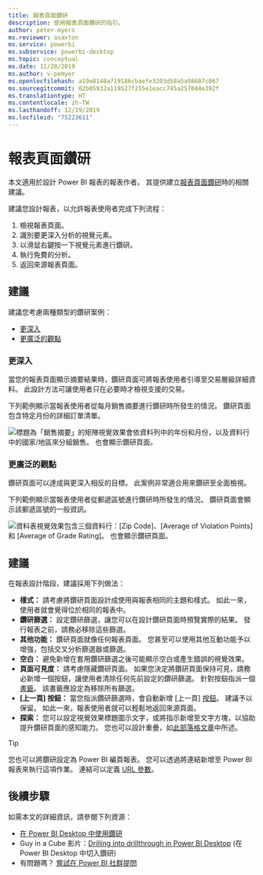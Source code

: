 ```yaml
---
title: 報表頁面鑽研
description: 使用報表頁面鑽研的指引。
author: peter-myers
ms.reviewer: asaxton
ms.service: powerbi
ms.subservice: powerbi-desktop
ms.topic: conceptual
ms.date: 11/28/2019
ms.author: v-pemyer
ms.openlocfilehash: a19e8148a719186cbaefe3203d58a5a98687c067
ms.sourcegitcommit: 02b05932a119527f255e1eacc745a257044e392f
ms.translationtype: HT
ms.contentlocale: zh-TW
ms.lasthandoff: 12/19/2019
ms.locfileid: "75223611"
---
```

# <a name="report-page-drillthrough"></a>報表頁面鑽研

本文適用於設計 Power BI 報表的報表作者。 其提供建立[報表頁面鑽研](../desktop-drillthrough.md)時的相關建議。

建議您設計報表，以允許報表使用者完成下列流程：

1. 檢視報表頁面。
2. 識別要更深入分析的視覺元素。
3. 以滑鼠右鍵按一下視覺元素進行鑽研。
4. 執行免費的分析。
5. 返回來源報表頁面。

## <a name="suggestions"></a>建議

建議您考慮兩種類型的鑽研案例：

- [更深入](#additional-depth)
- [更廣泛的觀點](#broader-perspective)

### <a name="additional-depth"></a>更深入

當您的報表頁面顯示摘要結果時，鑽研頁面可將報表使用者引導至交易層級詳細資料。 此設計方法可讓使用者只在必要時才檢視支援的交易。

下列範例顯示當報表使用者從每月銷售摘要進行鑽研時所發生的情況。 鑽研頁面包含特定月份的詳細訂單清單。

![標題為「銷售摘要」的矩陣視覺效果會依資料列中的年份和月份，以及資料行中的國家/地區來分組銷售。 也會顯示鑽研頁面。](media/report-drillthrough/suggestion-drillthrough-add-depth.png)

### <a name="broader-perspective"></a>更廣泛的觀點

鑽研頁面可以達成與更深入相反的目標。 此案例非常適合用來鑽研至全面檢視。

下列範例顯示當報表使用者從郵遞區號進行鑽研時所發生的情況。 鑽研頁面會顯示該郵遞區號的一般資訊。

![資料表視覺效果包含三個資料行：[Zip Code]、[Average of Violation Points] 和 [Average of Grade Rating]。 也會顯示鑽研頁面。](media/report-drillthrough/suggestion-drillthrough-broader-perspective.png)

## <a name="recommendations"></a>建議

在報表設計階段，建議採用下列做法：

- **樣式：** 請考慮將鑽研頁面設計成使用與報表相同的主題和樣式。 如此一來，使用者就會覺得位於相同的報表中。
- **鑽研篩選：** 設定鑽研篩選，讓您可以在設計鑽研頁面時預覽實際的結果。 發行報表之前，請務必移除這些篩選。
- **其他功能：** 鑽研頁面就像任何報表頁面。 您甚至可以使用其他互動功能予以增強，包括交叉分析篩選器或篩選。
- **空白：** 避免新增在套用鑽研篩選之後可能顯示空白或產生錯誤的視覺效果。
- **頁面可見度：** 請考慮隱藏鑽研頁面。 如果您決定將鑽研頁面保持可見，請務必新增一個按鈕，讓使用者清除任何先前設定的鑽研篩選。 針對按鈕指派一個[書籤](../desktop-bookmarks.md)。 該書籤應設定為移除所有篩選。
- **[上一頁] 按鈕：** 當您指派鑽研篩選時，會自動新增 [上一頁] [按鈕](../desktop-buttons.md)。 建議予以保留。 如此一來，報表使用者就可以輕鬆地返回來源頁面。
- **探索：** 您可以設定視覺效果標題圖示文字，或將指示新增至文字方塊，以協助提升鑽研頁面的感知能力。 您也可以設計重疊，如[此部落格文章](https://alluringbi.com/2019/10/23/overlays-for-true-self-serve-reporting/)中所述。

> [!TIP]
> 您也可以將鑽研設定為 Power BI 編頁報表。 您可以透過將連結新增至 Power BI 報表來執行這項作業。 連結可以定義 [URL 參數](https://powerbi.microsoft.com/blog/url-parameters-for-paginated-reports-are-now-available/)。

## <a name="next-steps"></a>後續步驟

如需本文的詳細資訊，請參閱下列資源：

- [在 Power BI Desktop 中使用鑽研](../desktop-drillthrough.md)
- Guy in a Cube 影片：[Drilling into drillthrough in Power BI Desktop](https://www.youtube.com/watch?v=2x9lLHDbtDk) (在 Power BI Desktop 中切入鑽研)
- 有問題嗎？ [嘗試在 Power BI 社群提問](https://community.powerbi.com/)
